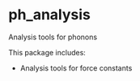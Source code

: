 # ph_analysis
Analysis tools for phonons

This package includes:
- Analysis tools for force constants
